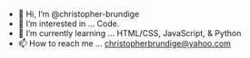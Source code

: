 - 👋 Hi, I’m @christopher-brundige
- 👀 I’m interested in ... Code.
- 🌱 I’m currently learning ... HTML/CSS, JavaScript, & Python
- 📫 How to reach me ... christopherbrundige@yahoo.com

<!---
christopher-brundige/christopher-brundige is a ✨ special ✨ repository because its `README.md` (this file) appears on your GitHub profile.
You can click the Preview link to take a look at your changes.
--->
